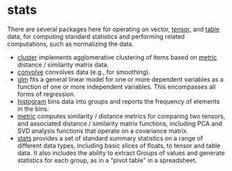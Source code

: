 # stats

There are several packages here for operating on vector, [tensor](../), and [table](../table) data, for computing standard statistics and performing related computations, such as normalizing the data.

* [cluster](cluster) implements agglomerative clustering of items based on [metric](metric) distance / similarity matrix data.
* [convolve](convolve) convolves data (e.g., for smoothing).
* [glm](glm) fits a general linear model for one or more dependent variables as a function of one or more independent variables.  This encompasses all forms of regression.
* [histogram](histogram) bins data into groups and reports the frequency of elements in the bins.
* [metric](metric) computes similarity / distance metrics for comparing two tensors, and associated distance / similarity matrix functions, including PCA and SVD analysis functions that operate on a covariance matrix.
* [stats](stats) provides a set of standard summary statistics on a range of different data types, including basic slices of floats, to tensor and table data.  It also includes the ability to extract Groups of values and generate statistics for each group, as in a "pivot table" in a spreadsheet.

